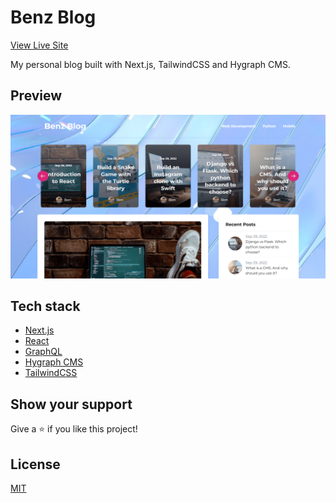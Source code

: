 # Benz Blog

[View Live Site](https://benz-blog.vercel.app/)

My personal blog built with Next.js, TailwindCSS and Hygraph CMS.

## Preview

<img src="./resources/home.png" />

## Tech stack

- [Next.js](https://nextjs.org/)
- [React](https://reactjs.org/)
- [GraphQL](https://graphql.org/)
- [Hygraph CMS](https://hygraph.com/)
- [TailwindCSS](https://tailwindcss.com/)

## Show your support

Give a ⭐️ if you like this project!

## License

[MIT](LICENSE)
